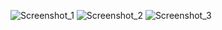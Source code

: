 ![Screenshot_1](https://github.com/user-attachments/assets/82aeb408-351e-4eba-8749-952ddbee8545)
![Screenshot_2](https://github.com/user-attachments/assets/ad31a293-df5c-4ccc-8629-ff7b8e7008e4)
![Screenshot_3](https://github.com/user-attachments/assets/cefb0ac9-6db8-4318-a3d3-ae296811c0a1)

